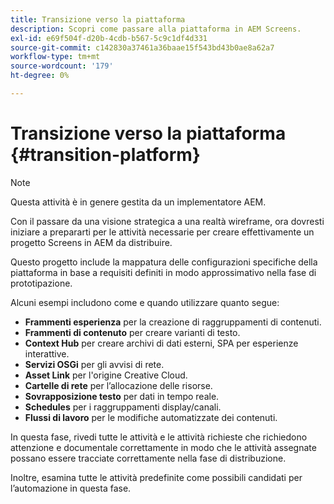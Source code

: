 ```yaml
---
title: Transizione verso la piattaforma
description: Scopri come passare alla piattaforma in AEM Screens.
exl-id: e69f504f-d20b-4cdb-b567-5c9c1df4d331
source-git-commit: c142830a37461a36baae15f543bd43b0ae8a62a7
workflow-type: tm+mt
source-wordcount: '179'
ht-degree: 0%

---
```


# Transizione verso la piattaforma {#transition-platform}

>[!NOTE]
>
>Questa attività è in genere gestita da un implementatore AEM.

Con il passare da una visione strategica a una realtà wireframe, ora dovresti iniziare a prepararti per le attività necessarie per creare effettivamente un progetto Screens in AEM da distribuire.

Questo progetto include la mappatura delle configurazioni specifiche della piattaforma in base a requisiti definiti in modo approssimativo nella fase di prototipazione.

Alcuni esempi includono come e quando utilizzare quanto segue:

* **Frammenti esperienza** per la creazione di raggruppamenti di contenuti.
* **Frammenti di contenuto** per creare varianti di testo.
* **Context Hub** per creare archivi di dati esterni, SPA per esperienze interattive.
* **Servizi OSGi** per gli avvisi di rete.
* **Asset Link** per l&#39;origine Creative Cloud.
* **Cartelle di rete** per l’allocazione delle risorse.
* **Sovrapposizione testo** per dati in tempo reale.
* **Schedules** per i raggruppamenti display/canali.
* **Flussi di lavoro** per le modifiche automatizzate dei contenuti.

In questa fase, rivedi tutte le attività e le attività richieste che richiedono attenzione e documentale correttamente in modo che le attività assegnate possano essere tracciate correttamente nella fase di distribuzione.

Inoltre, esamina tutte le attività predefinite come possibili candidati per l’automazione in questa fase.
